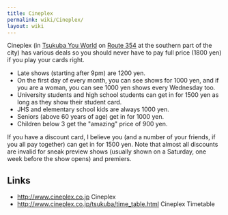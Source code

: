 ```yaml
---
title: Cineplex
permalink: wiki/Cineplex/
layout: wiki
---
```


Cineplex (in [Tsukuba You World](/wiki/Tsukuba_You_World "wikilink") on [Route
354](/wiki/Noda_Sen "wikilink") at the southern part of the city) has various
deals so you should never have to pay full price (1800 yen) if you play
your cards right.

-   Late shows (starting after 9pm) are 1200 yen.
-   On the first day of every month, you can see shows for 1000 yen, and
    if you are a woman, you can see 1000 yen shows every Wednesday too.
-   University students and high school students can get in for 1500 yen
    as long as they show their student card.
-   JHS and elementary school kids are always 1000 yen.
-   Seniors (above 60 years of age) get in for 1000 yen.
-   Children below 3 get the "amazing" price of 900 yen.

If you have a discount card, I believe you (and a number of your
friends, if you all pay together) can get in for 1500 yen. Note that
almost all discounts are invalid for sneak preview shows (usually shown
on a Saturday, one week before the show opens) and premiers.

Links
-----

-   <http://www.cineplex.co.jp> Cineplex
-   <http://www.cineplex.co.jp/tsukuba/time_table.html> Cineplex
    Timetable

